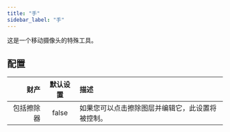 ```yaml
---
title: "手"
sidebar_label: "手"
---
```



这是一个移动摄像头的特殊工具。

## 配置

|    财产 | 默认设置  | 描述                       |
| -----:|:-----:|:------------------------ |
| 包括擦除器 | false | 如果您可以点击擦除图层并编辑它，此设置将被控制。 |
